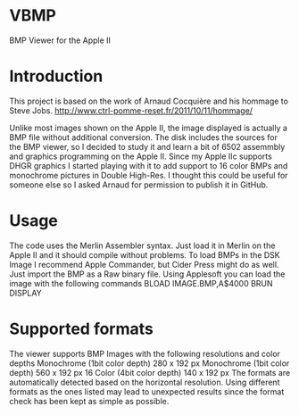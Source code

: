 VBMP
====

BMP Viewer for the Apple II

Introduction
============
This project is based on the work of Arnaud Cocquière and his hommage to Steve Jobs.
http://www.ctrl-pomme-reset.fr/2011/10/11/hommage/

Unlike most images shown on the Apple II, the image displayed is actually a BMP file 
without additional conversion. The disk includes the sources for the BMP viewer, so I
decided to study it and learn a bit of 6502 assemmbly and graphics programming on the
Apple II.
Since my Apple IIc supports DHGR graphics I started playing with it to add support to
16 color BMPs and monochrome pictures in Double High-Res. I thought this could be useful
for someone else so I asked Arnaud for permission to publish it in GitHub.

Usage
=====
The code uses the Merlin Assembler syntax. Just load it in Merlin on the Apple II and it 
should compile without problems.
To load BMPs in the DSK Image I recommend Apple Commander, but Cider Press might do as
well. Just import the BMP as a Raw binary file.
Using Applesoft you can load the image with the following commands
BLOAD IMAGE.BMP,A$4000
BRUN DISPLAY

Supported formats
=================
The viewer supports BMP Images with the following resolutions and color depths
Monochrome (1bit color depth) 280 x 192 px
Monochrome (1bit color depth) 560 x 192 px
16 Color (4bit color depth) 140 x 192 px
The formats are automatically detected based on the horizontal resolution. Using different
formats as the ones listed may lead to unexpected results since the format check has been
kept as simple as possible.


